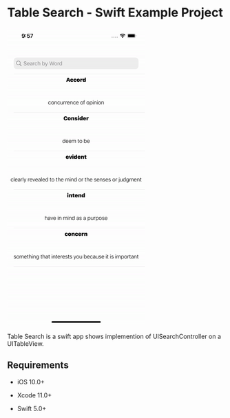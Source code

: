 # Table Search - Swift Example Project

![Alt text](https://github.com/Murat0901/TableSearchExample/blob/main/tablesearch.gif?raw=true "Search Controller Example Project Screenshot")


Table Search is a swift app shows implemention of UISearchController on a UITableView. 

## Requirements

* iOS 10.0+

* Xcode 11.0+

* Swift 5.0+



